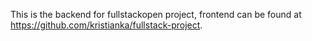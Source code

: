 This is the backend for fullstackopen project, frontend can be found at https://github.com/kristianka/fullstack-project.